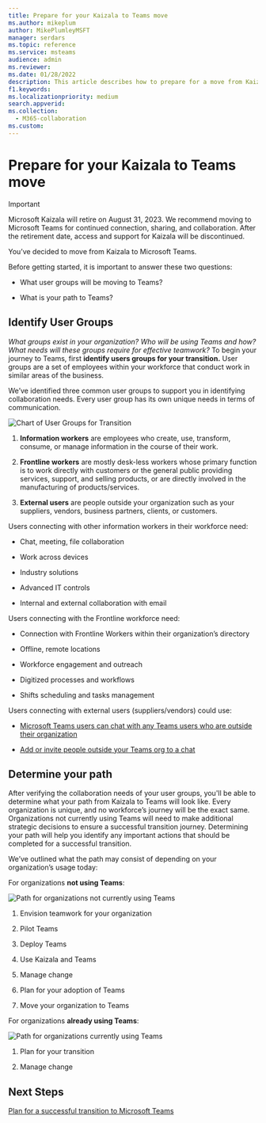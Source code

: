 ```yaml
---
title: Prepare for your Kaizala to Teams move
ms.author: mikeplum
author: MikePlumleyMSFT
manager: serdars
ms.topic: reference
ms.service: msteams
audience: admin
ms.reviewer: 
ms.date: 01/28/2022
description: This article describes how to prepare for a move from Kaizala to Microsoft Teams.
f1.keywords: 
ms.localizationpriority: medium
search.appverid: 
ms.collection: 
  - M365-collaboration
ms.custom: 
---
```


# Prepare for your Kaizala to Teams move

> [!Important]
> Microsoft Kaizala will retire on August 31, 2023. We recommend moving to Microsoft Teams for continued connection, sharing, and collaboration. After the retirement date, access and support for Kaizala will be discontinued.

You’ve decided to move from Kaizala to Microsoft Teams.

Before getting started, it is important to answer these two questions:

- What user groups will be moving to Teams?  

- What is your path to Teams?

## Identify User Groups

*What groups exist in your organization? Who will be using Teams and how? What needs will these groups require for effective teamwork?* To begin your journey to Teams, first **identify users groups for your transition.**  User groups are a set of employees within your workforce that conduct work in similar areas of the business. 

We’ve identified three common user groups to support you in identifying collaboration needs. Every user group has its own unique needs in terms of communication. 

![Chart of User Groups for Transition](media/kaizala-user-groups.png)

 1. **Information workers** are employees who create, use, transform, consume, or manage information in the course of their work.

 2. **Frontline workers** are mostly desk-less workers whose primary function is to work directly with customers or the general public providing services, support, and selling products, or are directly involved in the manufacturing of products/services.

 3. **External users** are people outside your organization such as your suppliers, vendors, business partners, clients, or customers.

Users connecting with other information workers in their workforce need:

- Chat, meeting, file collaboration

- Work across devices

- Industry solutions

- Advanced IT controls
  
- Internal and external collaboration with email

Users connecting with the Frontline workforce need:

- Connection with Frontline Workers within their organization’s directory

- Offline, remote locations

- Workforce engagement and outreach

- Digitized processes and workflows

- Shifts scheduling and tasks management

Users connecting with external users (suppliers/vendors) could use:

- [Microsoft Teams users can chat with any Teams users who are outside their organization](https://techcommunity.microsoft.com/t5/microsoft-teams-blog/microsoft-teams-users-can-now-chat-with-any-teams-user-outside/ba-p/3070832)

- [Add or invite people outside your Teams org to a chat](https://support.microsoft.com/en-us/office/add-or-invite-people-outside-your-teams-org-to-a-chat-6897ab47-9f60-4db6-8b95-18599714fe57)

## Determine your path

After verifying the collaboration needs of your user groups, you'll be able to determine what your path from Kaizala to Teams will look like. Every organization is unique, and no workforce’s journey will be the exact same. Organizations not currently using Teams will need to make additional strategic decisions to ensure a successful transition journey. Determining your path will help you identify any important actions that should be completed for a successful transition.

We’ve outlined what the path may consist of depending on your organization’s usage today:  

For organizations **not using Teams**:

![Path for organizations not currently using Teams](media/kaizala-not-using-teams.png)

 1. Envision teamwork for your organization

 2. Pilot Teams
  
 3. Deploy Teams
  
 4. Use Kaizala and Teams
  
 5. Manage change

 6. Plan for your adoption of Teams

 7. Move your organization to Teams

For organizations **already using Teams**:

![Path for organizations currently using Teams](media/kaizala-using-teams.png)

 1. Plan for your transition

 2. Manage change

## Next Steps

<a name="ControlSyncThroughput"> </a>

[Plan for a successful transition to Microsoft Teams](/MicrosoftTeams/plan-your-move-kaizala)

